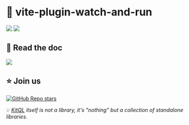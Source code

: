 # 👀 vite-plugin-watch-and-run

[![](https://img.shields.io/npm/v/vite-plugin-watch-and-run?color=&logo=npm)](https://www.npmjs.com/package/vite-plugin-watch-and-run)
[![](https://img.shields.io/npm/dm/vite-plugin-watch-and-run?&logo=npm)](https://www.npmjs.com/package/vite-plugin-watch-and-run)

## 📖 Read the doc

[![](https://img.shields.io/badge/Documentation%20of-vite%20plugin%20watch%20and%20run-FF3E00.svg?style=flat&logo=stackblitz&logoColor=FF3E00)](https://kitql.dev/docs/tools/03_vite-plugin-watch-and-run)

##  ⭐️ Join us

[![GitHub Repo stars](https://img.shields.io/github/stars/jycouet/kitql?logo=github&label=KitQL&color=#4ACC31)](https://github.com/jycouet/kitql)

💡 _[KitQL](https://www.kitql.dev/docs) itself is not a library, it's "nothing" but a collection of standalone libraries._